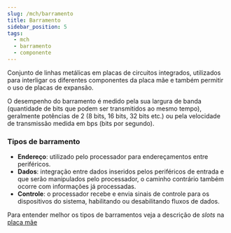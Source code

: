 ```yaml
---
slug: /mch/barramento
title: Barramento
sidebar_position: 5
tags:
  - mch
  - barramento
  - componente
---
```


Conjunto de linhas metálicas em placas de circuitos integrados, utilizados para interligar os diferentes componentes da placa mãe e também permitir o uso de placas de expansão.

O desempenho do barramento é medido pela sua largura de banda (quantidade de bits que podem ser transmitidos ao mesmo tempo), geralmente potências de 2 (8 bits, 16 bits, 32 bits etc.) ou pela velocidade de transmissão medida em bps (bits por segundo).

### Tipos de barramento

- **Endereço**: utilizado pelo processador para endereçamentos entre periféricos.
- **Dados**: integração entre dados inseridos pelos periféricos de entrada e que serão manipulados pelo processador, o caminho contrário também ocorre com informações já processadas.
- **Controle**: o processador recebe e envia sinais de controle para os dispositivos do sistema, habilitando ou desabilitando fluxos de dados.

Para entender melhor os tipos de barramentos veja a descrição de _slots_ na [placa mãe](https://mirescordeiro.github.io/notes/mch/placa-mae)
